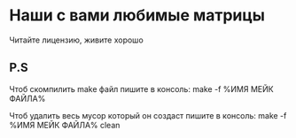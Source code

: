 # Наши с вами любимые матрицы


Читайте лицензию, живите хорошо


P.S
-----------

Чтоб скомпилить make файл пишите в консоль: make -f %ИМЯ МЕЙК ФАЙЛА%


Чтоб удалить весь мусор который он создаст пишите в консоль: make -f %ИМЯ МЕЙК ФАЙЛА% clean